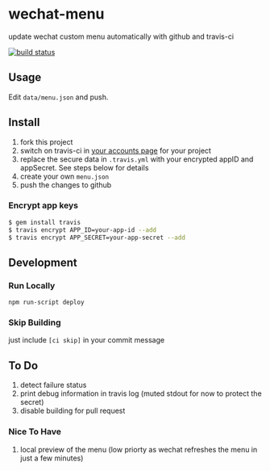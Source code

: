 # wechat-menu

update wechat custom menu automatically with github and travis-ci

[![build status](https://secure.travis-ci.org/rogerz/wechat-menu.png)](http://travis-ci.org/rogerz/wechat-menu)

## Usage

Edit `data/menu.json` and push.

## Install

1. fork this project
2. switch on travis-ci in [your accounts page](https://travis-ci.org/profile) for your project
3. replace the secure data in `.travis.yml` with your encrypted appID and appSecret. See steps below for details
4. create your own `menu.json`
5. push the changes to github

### Encrypt app keys

```bash
$ gem install travis
$ travis encrypt APP_ID=your-app-id --add
$ travis encrypt APP_SECRET=your-app-secret --add
```

## Development

### Run Locally

`npm run-script deploy`

### Skip Building

just include `[ci skip]` in your commit message

## To Do

1. detect failure status
2. print debug information in travis log (muted stdout for now to protect the secret)
3. disable building for pull request

### Nice To Have

1. local preview of the menu (low priorty as wechat refreshes the menu in just a few minutes)
